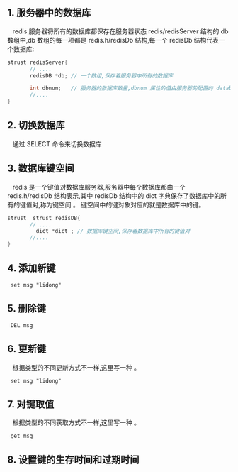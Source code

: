## 1. 服务器中的数据库
&nbsp;&nbsp;  redis 服务器将所有的数据库都保存在服务器状态 redis/redisServer 结构的 db 数组中,db 数组的每一项都是 redis.h/redisDb 结构,每一个  redisDb 结构代表一个数据库:
```java
strust redisServer{
       // ....
       redisDB *db; // 一个数组,保存着服务器中所有的数据库

       int dbnum;   // 服务器的数据库数量,dbnum 属性的值由服务器的配置的 database 选项决定的, 默认会初始化 16 个数据库。
       //....
}
```

## 2. 切换数据库
&nbsp;&nbsp; 通过 SELECT 命令来切换数据库


## 3. 数据库键空间
&nbsp;&nbsp; redis 是一个键值对数据库服务器,服务器中每个数据库都由一个 redis.h/redisDb 结构表示,其中 redisDb 结构中的 dict 字典保存了数据库中的所有的键值对,称为键空间 。 键空间中的键对象对应的就是数据库中的键。

```java
strust  strust redisDB{
       // ....
         dict *dict ; // 数据库键空间,保存着数据库中所有的键值对
       //....
}
```

## 4. 添加新键   
```
 set msg "lidong"
```

## 5. 删除键   
```
 DEL msg 
```

## 6. 更新键   
&nbsp;&nbsp;  根据类型的不同更新方式不一样,这里写一种 。
```
 set msg "lidong"
```

## 7. 对键取值
&nbsp;&nbsp;  根据类型的不同获取方式不一样,这里写一种 。
```
 get msg 
```

## 8. 设置键的生存时间和过期时间
